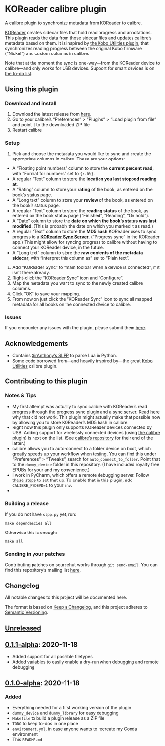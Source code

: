 # KOReader calibre plugin
A calibre plugin to synchronize metadata from KOReader to calibre.

[KOReader](https://koreader.rocks/) creates sidecar files that hold read progress and annotations. This plugin reads the data from those sidecar files and updates calibre’s metadata based on them. It is inspired by [the Kobo Utilities plugin](https://www.mobileread.com/forums/showthread.php?t=215339), that synchronizes reading progress between the original Kobo firmware (“Nickel”) and custom columns in calibre.

Note that at the moment the sync is one-way—from the KOReader device to calibre—and only works for USB devices. Support for smart devices is on [the to-do list](https://git.sr.ht/~harmtemolder/koreader-calibre-plugin/tree/main/TODO).

## Using this plugin
### Download and install
1. Download the latest release from [here](https://git.sr.ht/~harmtemolder/koreader-calibre-plugin/tree/main/releases).
1. Go to your calibre’s “Preferences” > “Plugins” > “Load plugin from file” and point it to the downloaded ZIP file
1. Restart calibre

### Setup
1. Pick and choose the metadata you would like to sync and create the appropriate columns in calibre. These are your options:
  - A “Floating point numbers” column to store the **current percent read**, with “Format for numbers” set to `{:.0%}`.
  - A regular “Text” column to store the **location you last stopped reading at**.
  - A “Rating” column to store your **rating** of the book, as entered on the book’s status page.
  - A “Long text” column to store your **review** of the book, as entered on the book’s status page.
  - A regular “Text” column to store the **reading status** of the book, as entered on the book status page (“Finished”, “Reading”, “On hold”).
  - A “Date” column to store the **date on which the book’s status was last modified**. (This is probably the date on which you marked it as read.)
  - A regular “Text” column to store the **MD5 hash** KOReader uses to sync progress to a [**KOReader Sync Server**](https://github.com/koreader/koreader-sync-server#koreader-sync-server). (“Progress sync” in the KOReader app.) This might allow for syncing progress to calibre without having to connect your KOReader device, in the future.
  - A “Long text” column to store the **raw contents of the metadata sidecar**, with “Interpret this column as” set to “Plain text”.
1. Add “KOReader Sync” to “main toolbar when a device is connected”, if it isn’t there already.
1. Right-click the “KOReader Sync” icon and “Configure”.
1. Map the metadata you want to sync to the newly created calibre columns.
1. Click “OK” to save your mapping.
1. From now on just click the “KOReader Sync” icon to sync all mapped metadata for all books on the connected device to calibre.

### Issues
If you encounter any issues with the plugin, please submit them <a href="https://todo.sr.ht/~harmtemolder/koreader-calibre-plugin">here</a>.

## Acknowledgements
- Contains [SirAnthony’s SLPP](https://github.com/SirAnthony/slpp) to parse Lua in Python.
- Some code borrowed from—and heavily inspired by—the great [Kobo Utilities](https://www.mobileread.com/forums/showthread.php?t=215339) calibre plugin.

## Contributing to this plugin
### Notes & Tips
- My first attempt was actually to sync calibre with KOReader’s read progress through the progress sync plugin and a [sync server](https://github.com/koreader/koreader-sync-server). Read [here](https://github.com/koreader/koreader/issues/6399#issuecomment-721826362) why that did not work. This plugin might actually make that possible now by allowing you to store KOReader’s MD5 hash in calibre.
- Right now this plugin only supports KOReader devices connected by USB. Adding support for wirelessly connected devices (using [the calibre plugin](https://github.com/koreader/koreader/tree/master/plugins/calibre.koplugin)) is next on the list. (See [calibre’s repository](https://github.com/kovidgoyal/calibre/tree/master/src/calibre/devices/smart_device_app) for their end of the latter.)
- calibre allows you to auto-connect to a folder device on boot, which greatly speeds up your workflow when testing. You can find this under “Preferences” > “Tweaks”, search for `auto_connect_to_folder`. Point that to the `dummy_device` folder in this repository. (I have included royalty free EPUBs for your and my convenience.)
- I work in PyCharm, which offers a remote debugging server. Follow [these steps](https://harmtemolder.com/calibre-development-in-pycharm/) to set that up. To enable that in this plugin, add `CALIBRE_PYDEVD=1` to your `env`.
-

### Building a release
If you do not have `slpp.py` yet, run:

```shell
make dependencies all
```

Otherwise this is enough:

```shell
make all
```

### Sending in your patches
Contributing patches on sourcehut works through `git send-email`. You can find this repository’s mailing list [here](https://lists.sr.ht/~harmtemolder/koreader-calibre-plugin).

## Changelog
All notable changes to this project will be documented here.

The format is based on [Keep a Changelog](https://keepachangelog.com/en/1.0.0/), and this project adheres to [Semantic Versioning](https://semver.org/spec/v2.0.0.html).

## [Unreleased]

## [0.1.1-alpha]: 2020-11-18
- Added support for all possible filetypes
- Added variables to easily enable a dry-run when debugging and remote debugging

## [0.1.0-alpha]: 2020-11-18
### Added
- Everything needed for a first working version of the plugin
- `dummy_device` and `dummy_library` for easy debugging
- `Makefile` to build a plugin release as a ZIP file
- `TODO` to keep to-dos in one place
- `environment.yml`, in case anyone wants to recreate my Conda environment
- This `README.md`

[Unreleased]: https://git.sr.ht/~harmtemolder/koreader-calibre-plugin/tree
[0.1.0-alpha]: https://git.sr.ht/~harmtemolder/koreader-calibre-plugin/tree/bf7a90655c01de3daba27af63d782605db9011a6
[0.1.1-alpha]: https://git.sr.ht/~harmtemolder/koreader-calibre-plugin/tree/c572732406499b0cc7a202a2af68324cfbe2e277
